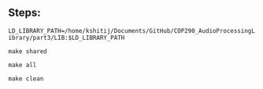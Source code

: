 ## Steps:

`LD_LIBRARY_PATH=/home/kshitij/Documents/GitHub/COP290_AudioProcessingLibrary/part3/LIB:$LD_LIBRARY_PATH`

`make shared`

`make all`

`make clean`